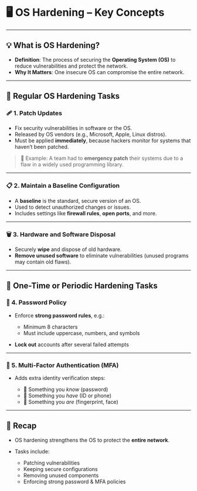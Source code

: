 # 🖥️ OS Hardening – Key Concepts

---

## 💡 What is OS Hardening?

* **Definition**: The process of securing the **Operating System (OS)** to reduce vulnerabilities and protect the network.
* **Why It Matters**: One insecure OS can compromise the entire network.

---

## 🔁 Regular OS Hardening Tasks

### 🩹 1. Patch Updates

* Fix security vulnerabilities in software or the OS.
* Released by OS vendors (e.g., Microsoft, Apple, Linux distros).
* Must be applied **immediately**, because hackers monitor for systems that haven’t been patched.

> 📌 Example: A team had to **emergency patch** their systems due to a flaw in a widely used programming library.

---

### 📋 2. Maintain a Baseline Configuration

* A **baseline** is the standard, secure version of an OS.
* Used to detect unauthorized changes or issues.
* Includes settings like **firewall rules**, **open ports**, and more.

---

### 🗑️ 3. Hardware and Software Disposal

* Securely **wipe** and dispose of old hardware.
* **Remove unused software** to eliminate vulnerabilities (unused programs may contain old flaws).

---

## 🔐 One-Time or Periodic Hardening Tasks

### 🔐 4. Password Policy

* Enforce **strong password rules**, e.g.:

  * Minimum 8 characters
  * Must include uppercase, numbers, and symbols
* **Lock out** accounts after several failed attempts

---

### 🧾 5. Multi-Factor Authentication (MFA)

* Adds extra identity verification steps:

  * 🔑 Something you *know* (password)
  * 📱 Something you *have* (ID or phone)
  * 🧬 Something you *are* (fingerprint, face)

---

## 🧠 Recap

* OS hardening strengthens the OS to protect the **entire network**.
* Tasks include:

  * Patching vulnerabilities
  * Keeping secure configurations
  * Removing unused components
  * Enforcing strong password & MFA policies
